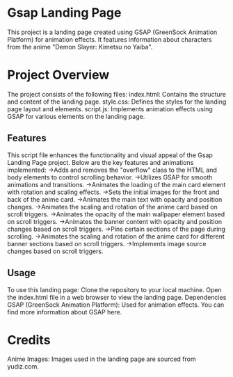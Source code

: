 # Gsap Landing Page
This project is a landing page created using GSAP (GreenSock Animation Platform) for animation effects. It features information about characters from the anime "Demon Slayer: Kimetsu no Yaiba".

# Project Overview
The project consists of the following files:
index.html: Contains the structure and content of the landing page.
style.css: Defines the styles for the landing page layout and elements.
script.js: Implements animation effects using GSAP for various elements on the landing page.

## Features
This script file enhances the functionality and visual appeal of the Gsap Landing Page project. Below are the key features and animations implemented:
->Adds and removes the "overflow" class to the HTML and body elements to control scrolling behavior.
->Utilizes GSAP for smooth animations and transitions.
->Animates the loading of the main card element with rotation and scaling effects.
->Sets the initial images for the front and back of the anime card.
->Animates the main text with opacity and position changes.
->Animates the scaling and rotation of the anime card based on scroll triggers.
->Animates the opacity of the main wallpaper element based on scroll triggers.
->Animates the banner content with opacity and position changes based on scroll triggers.
->Pins certain sections of the page during scrolling.
->Animates the scaling and rotation of the anime card for different banner sections based on scroll triggers.
->Implements image source changes based on scroll triggers.

## Usage
To use this landing page:
Clone the repository to your local machine.
Open the index.html file in a web browser to view the landing page.
Dependencies
GSAP (GreenSock Animation Platform): Used for animation effects. You can find more information about GSAP here.

# Credits
Anime Images: Images used in the landing page are sourced from yudiz.com.
